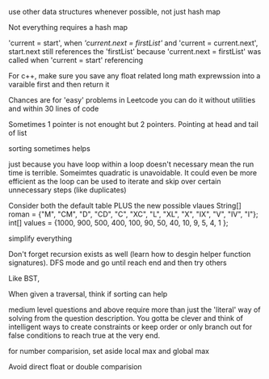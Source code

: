 use other data structures whenever possible, not just hash map

Not everything requires a hash map

'current = start', when *'current.next = firstList'* and 'current = current.next', start.next 
still references the 'firstList' because 'current.next = firstList' was called when 
'current = start' referencing

For c++, make sure you save any float related long math exprewssion into a varaible first and then return it

Chances are for 'easy' problems in Leetcode you can do it without utilities and within 30 lines of code


Sometimes 1 pointer is not enought but 2 pointers. Pointing at head and tail of list

sorting sometimes helps

just because you have loop within a loop doesn't necessary mean the run time is terrible. Someimtes
quadratic is unavoidable. It could even be more efficient as the loop can be used to iterate and skip over
certain unnecessary steps (like duplicates)

Consider both the default table PLUS the new possible vlaues
String[] roman = {"M", "CM", "D", "CD", "C", "XC", "L", "XL", "X", "IX", "V", "IV", "I"};
        int[] values = {1000, 900, 500, 400, 100, 90, 50, 40, 10, 9, 5, 4, 1 };

simplify everything

Don't forget recursion exists as well (learn how to desgin helper function signatures). DFS mode
and go until reach end and then try others

Like BST, 

When given a traversal, think if sorting can help


medium level questions and above require more than just the 'literal' way of solving from the question description.
You gotta be clever and think of intelligent ways to create constraints or keep order or only branch
out for false conditions to reach true at the very end. 

for number comparision, set aside local max and global max

Avoid direct float or double comparision